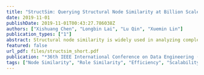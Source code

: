```yaml
---
title: "StructSim: Querying Structural Node Similarity at Billion Scale"
date: 2019-11-01
publishDate: 2019-11-01T00:43:27.786038Z
authors: ["Xishuang Chen", "Longbin Lai", "Lu Qin", "Xuemin Lin"]
publication_types: ["1"]
abstract: Structural node similarity is widely used in analyzing complex networks. As one of the structural node similarity metrics, role similarity has the good merit of indicating automorphism (isomorphism). Existing algorithms to compute role similarity (e.g., RoleSim and NED) suffer from severe performance bottlenecks, and thus cannot handle large real-world graphs. In this paper, we propose a new framework StructSim to compute nodes' role similarity. Under this framework, we prove that StructSim is guaranteed to be an admissible role similarity metric based on the maximum matching. While maximum matching is too costly to scale, we then devise the BinCount matching to speed up the computation. BinCount-based StructSim admits a precomputed index to query one single pair in $O(k\log D)$ time, where $k$ is a small user-defined parameter and $D$ is the maximum node degree. Extensive empirical studies show that StructSim is significantly faster than existing works for computing structural node similarities on the real-world graphs, with comparable effectiveness.
featured: false
url_pdf: files/structsim_short.pdf
publication: "*36th IEEE International Conference on Data Engineering (short)*"
tags: ["Node Similarity", "Role Similarity", "Efficiency", "Scalability"]
---
```


